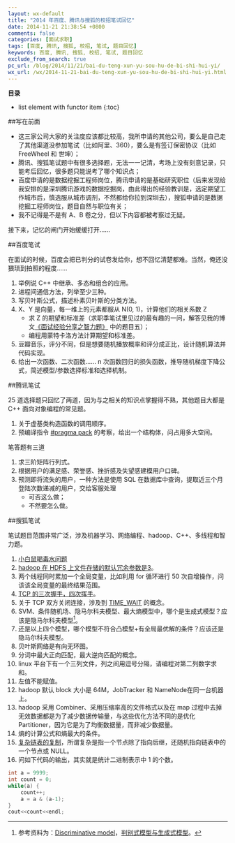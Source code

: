 ```yaml
---
layout: wx-default
title: "2014 年百度、腾讯与搜狐的校招笔试回忆"
date: 2014-11-21 21:38:54 +0800
comments: false
categories: [面试求职]
tags: [百度, 腾讯, 搜狐, 校招, 笔试, 题目回忆]
keywords: 百度, 腾讯, 搜狐, 校招, 笔试, 题目回忆
exclude_from_search: true
pc_url: /blog/2014/11/21/bai-du-teng-xun-yu-sou-hu-de-bi-shi-hui-yi/
wx_url: /wx/2014-11-21-bai-du-teng-xun-yu-sou-hu-de-bi-shi-hui-yi.html
---
```


__目录__

* list element with functor item
{:toc}

<!-- excerpt start -->

##写在前面

- 这三家公司大家的关注度应该都比较高，我所申请的其他公司，要么是自己走了其他渠道没参加笔试（比如阿里、360），要么是有签订保密协议（比如 FreeWheel 和 世坤）；
- 腾讯、搜狐笔试题中有很多选择题，无法一一记清，考场上没有刻意记录，只能考后回忆，很多题只能说考了哪个知识点；
- 百度申请的是数据挖掘工程师岗位，腾讯申请的是基础研究职位（后来发现给我安排的是深圳腾讯游戏的数据挖掘岗，由此得出的经验教训是，选定期望工作城市后，慎选服从城市调剂，不然都给你拉到深圳去），搜狐申请的是数据挖掘工程师岗位，题目自然与职位有关；
- 我不记得是不是有 A、B 卷之分，但以下内容都被考察过无疑。

接下来，记忆的闸门开始缓缓打开……

<!-- excerpt end -->

##百度笔试

在面试的时候，百度会把已判分的试卷发给你，想不回忆清楚都难。当然，俺还没猥琐到拍照的程度……

1. 举例说 C++ 中继承、多态和组合的应用。
2. 进程间通信方法，列举至少三种。
3. 写贝叶斯公式，描述朴素贝叶斯的分类方法。
4. X、Y 是向量，每一维上的元素都服从 N(0, 1)，计算他们的相关系数 Z
	- 求 Z 的期望和标准差（求职季笔试里见过的最有趣的一问，解答见我的博文[《面试经验分享之智力题》](http://frank19900731.github.io/wx/2014-11-07-mian-shi-jing-yan-fen-xiang-zhi-zhi-li-ti.html) 中的题目五）；
	- 编程用蒙特卡洛方法计算期望和标准差。
5.  豆瓣音乐，评分不同，但是想要随机播放概率和评分成正比，设计随机算法并代码实现。
6. 给出一次函数、二次函数…… n 次函数回归的损失函数，推导随机梯度下降公式，简述模型/参数选择标准和选择机制。

##腾讯笔试

25 道选择题只回忆了两道，因为与之相关的知识点掌握得不熟，其他题目大都是 C++ 面向对象编程的常见题。

1. 关于虚基类构造函数的调用顺序。
2. 预编译指令 [#pragma pack](http://baike.baidu.com/view/2317161.htm?fr=aladdin) 的考察，给出一个结构体，问占用多大空间。

笔答题有三道

1. 求三阶矩阵行列式。
2. 根据用户的满足感、荣誉感、挫折感及失望感建模用户口碑。
3. 预测即将流失的用户，一种方法是使用 SQL 在数据库中查询，提取近三个月登陆次数递减的用户，交给客服处理
	- 可否这么做；
	- 不然要怎么做。

##搜狐笔试

笔试题目范围非常广泛，涉及机器学习、网络编程、hadoop、C++、多线程和智力题。

1. [小白鼠喝毒水问题](http://blog.csdn.net/mengtnt/article/details/8477747)
2. [hadoop 在 HDFS 上文件存储的默认冗余参数是3](http://f.dataguru.cn/forum.php?mod=viewthread&tid=34799&highlight=)。
3. 两个线程同时累加一个全局变量，比如利用 for 循环进行 50 次自增操作，问该该全局变量的最终结果范围。
4. [TCP 的三次握手，四次挥手](http://www.cnblogs.com/hnrainll/archive/2011/10/14/2212415.html)。
5. 关于 TCP 双方关闭连接，涉及到 [TIME_WAIT](http://blog.csdn.net/samulelin/article/details/3957118) 的概念。
6. SVM、条件随机场、隐马尔科夫模型、最大熵模型中，哪个是生成式模型？应该是隐马尔科夫模型[^1]。
7. 还是以上四个模型，哪个模型不符合凸模型+有全局最优解的条件？应该还是隐马尔科夫模型。
8. 贝叶斯网络是有向无环图。
9. 分词中最大正向匹配，最大逆向匹配的概念。
10. linux 平台下有一个三列文件，列之间用逗号分隔，请编程对第二列数字求和。
11. 左值不能赋值。
12. hadoop 默认 block 大小是 64M，JobTracker 和 NameNode在同一台机器上。
13. hadoop 采用 Combiner、采用压缩率高的文件格式以及在 map 过程中去掉无效数据都是为了减少数据传输量，与这些优化方法不同的是优化 Partitioner，因为它是为了均衡数据量，而非减少数据量。
14. 熵的计算公式和熵最大的条件。
15. [复杂链表的复制](http://www.cnblogs.com/daniagger/archive/2012/06/19/2555321.html)，所谓复杂是指一个节点除了指向后继，还随机指向链表中的一个节点或 NULL。
16. 问如下代码的输出，其实就是统计二进制表示中 1 的个数。

``` cpp 题目
int a = 9999;
int count = 0;
while(a) {
	count++;
	a = a & (a-1);		
}
cout<<count<<endl;
```

[^1]:参考资料为：[Discriminative model](http://en.wikipedia.org/wiki/Discriminative_model)，[判别式模型与生成式模型](http://blog.csdn.net/wolenski/article/details/7985426#0-tsina-1-17355-397232819ff9a47a7b7e80a40613cfe1)。